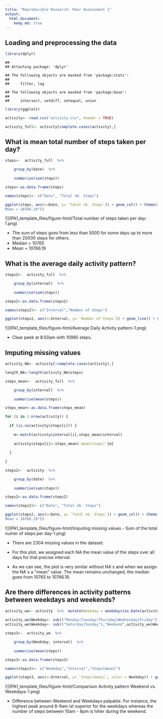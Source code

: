 ```yaml
---
title: "Reproducible Research: Peer Assessment 1"
output: 
  html_document:
    keep_md: true
---
```



## Loading and preprocessing the data


```r
library(dplyr)
```

```
## 
## Attaching package: 'dplyr'
```

```
## The following objects are masked from 'package:stats':
## 
##     filter, lag
```

```
## The following objects are masked from 'package:base':
## 
##     intersect, setdiff, setequal, union
```

```r
library(ggplot2)

activity<- read.csv("activity.csv", header = TRUE)

activity_full<- activity[complete.cases(activity),]
```
## What is mean total number of steps taken per day?


```r
steps<-  activity_full  %>%

    group_by(date)  %>%
    
    summarise(sum(steps))  

steps<-as.data.frame(steps)

names(steps)<- c("Date", "Total nb. Steps")

ggplot(steps, aes(x=Date, y= `Total nb. Steps`)) + geom_col() + theme(axis.text.x = element_text(angle = 90, hjust = 1)) + ggtitle("Sum of the total numer of steps per day") + geom_hline(yintercept = median(steps$`Total nb. Steps`),col="red", lwd=1) + geom_hline(yintercept = mean(steps$`Total nb. Steps`),col="blue", lwd=1) + geom_text(aes(x=-Inf,y=Inf,hjust=0, vjust=1,label="Median = 10765
Mean = 10766.19"))
```

![](PA1_template_files/figure-html/Total number of steps taken per day-1.png)<!-- -->

- The sum of steps goes from less than 5000 for some days up to more than 20000 steps for others.
- Median = 10765
- Mean = 10766.19


## What is the average daily activity pattern?


```r
steps2<-  activity_full  %>%

    group_by(interval)  %>%
    
    summarise(sum(steps))  

steps2<-as.data.frame(steps2)

names(steps2)<- c("Interval","Number of Steps")

ggplot(steps2, aes(x=Interval, y= `Number of Steps`)) + geom_line() + geom_point(x=835,y=10927) + geom_text(aes(x=860,y=11100,hjust=0, vjust=1,label="Max: 10980 steps at 8:50"))+ ggtitle("Average Daily Activity pattern")
```

![](PA1_template_files/figure-html/Average Daily Activity pattern-1.png)<!-- -->

- Clear peek at 8:50am with 10980 steps.


## Imputing missing values


```r
activity_NA<- activity[!complete.cases(activity),]

length_NA<-length(activity_NA$steps)

steps_mean<-  activity_full  %>%

    group_by(interval)  %>%
    
    summarise(mean(steps))  

steps_mean<-as.data.frame(steps_mean)

for (i in 1:nrow(activity)) {
  
  if (is.na(activity$steps[i])) {
    
    m<-match(activity$interval[i],steps_mean$interval)
    
    activity$steps[i]<-steps_mean$`mean(steps)`[m]
    
  }
  
}

steps2<-  activity  %>%

    group_by(date)  %>%
    
    summarise(sum(steps))  

steps2<-as.data.frame(steps2)

names(steps2)<- c("Date", "Total nb. Steps")

ggplot(steps2, aes(x=Date, y= `Total nb. Steps`)) + geom_col() + theme(axis.text.x = element_text(angle = 90, hjust = 1)) + ggtitle("Sum of the total numer of steps per day") + geom_hline(yintercept = median(steps2$`Total nb. Steps`),col="red", lwd=1) + geom_hline(yintercept = mean(steps2$`Total nb. Steps`),col="blue", lwd=1) + geom_text(aes(x=-Inf,y=Inf,hjust=0, vjust=1,label="Median = 10766.19
Mean = 10766.19"))
```

![](PA1_template_files/figure-html/Imputing missing values - Sum of the total numer of steps per day-1.png)<!-- -->

- There are 2304 missing values in the dataset.

- For this plot, we assigned each NA the mean value of the steps over all days for that precise interval.
- As we can see, the plot is very similar without NA´s and when we assign the NA´s a "mean" value.
The mean remains unchanged, the median goes from 10765 to 10766.19.


## Are there differences in activity patterns between weekdays and weekends?


```r
activity_we<- activity  %>%  mutate(Weekday = weekdays(as.Date(activity$date)))
  
activity_we$Weekday<- sub(("Monday|Tuesday|Thursday|Wednesday|Friday"),"Weekday",activity_we$Weekday)
activity_we$Weekday<- sub(("Saturday|Sunday"),"Weekend",activity_we$Weekday)

steps3<-  activity_we  %>%

    group_by(Weekday, interval)  %>%
    
    summarise(mean(steps))  

steps3<-as.data.frame(steps3)

names(steps3)<- c("Weekday","Interval","Steps[mean]")

ggplot(steps3, aes(x=Interval, y= `Steps[mean]`, color = Weekday)) + geom_line()+ ggtitle("Comparison Activity pattern Weekend vs. Weekdays")
```

![](PA1_template_files/figure-html/Comparison Activity pattern Weekend vs. Weekdays-1.png)<!-- -->

- Difference between Weekend and Weekdays palpable. For instance, the highest peak around 8-9am ist superior for the weekdays whereas the number of steps between 10am - 8pm is hiher during the weekend.
